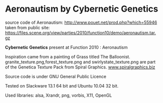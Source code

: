 # Aeronautism by Cybernetic Genetics

source code of Aeronautism: http://www.pouet.net/prod.php?which=55946  
taken from public site: https://files.scene.org/view/parties/2010/function10/demo/aeronautism.tar.gz

**Cybernetic Genetics** present at Function 2010 : Aeronautism

Inspiration came from a painting of Grass titled The Balloonist.
granite_texture.png,forest_texture.png and swirlystate_texture.png are part of the Genetica Texture Pack from Spiral
Graphics.
www.spiralgraphics.biz

Source code is under GNU General Public Licence

Tested on Slackware 13.1 64 bit and Ubuntu 10.04 32 bit.

Used libraries: alsa, Xrandr, png, vorbis, X11, OpenGL
